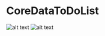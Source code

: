 # CoreDataToDoList


![alt text](/screenshots/Снимок%20экрана%202021-07-29%20в%2000.11.05.png "скриншот")
![alt text](/screenshots/Снимок%20экрана%202021-07-29%20в%2000.21.22.png "скриншот")
